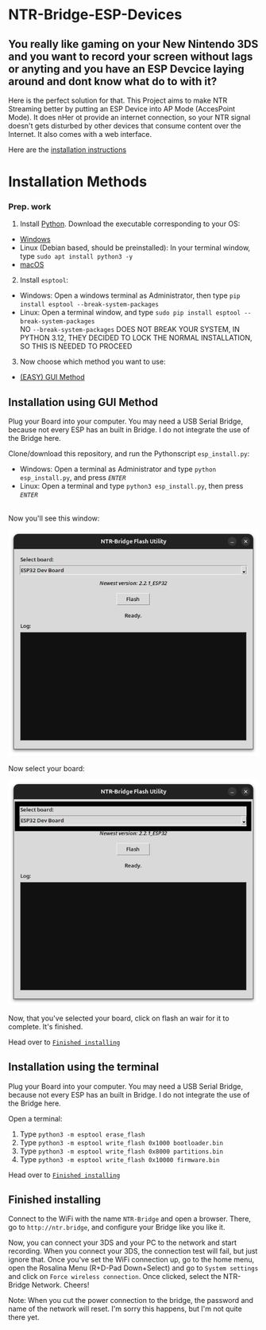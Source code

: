 # NTR-Bridge-ESP-Devices

## You really like gaming on your New Nintendo 3DS and you want to record your screen without lags or anyting and you have an ESP Devcice laying around and dont know what do to with it?
Here is the perfect solution for that.
This Project aims to make NTR Streaming better by putting an ESP Device into AP Mode (AccesPoint Mode). It does nHer ot provide an internet connection, so your NTR signal doesn't gets disturbed by other devices that consume content over the Internet. It also comes with a web interface.

Here are the [installation instructions](#installation-methods)




# Installation Methods

### Prep. work
1. Install [Python](https://python.org). Download the executable corresponding to your OS:
- [Windows](https://www.python.org/downloads/windows/)
- Linux (Debian based, should be preinstalled): In your terminal window, type `sudo apt install python3 -y`
- [macOS](https://www.python.org/downloads/macos/)

2. Install `esptool`:
- Windows: Open a windows terminal as Administrator, then type `pip install esptool --break-system-packages`
- Linux: Open a terminal window, and type `sudo pip install esptool --break-system-packages`
<br>NO `--break-system-packages` DOES NOT BREAK YOUR SYSTEM, IN PYTHON 3.12, THEY DECIDED TO LOCK THE NORMAL INSTALLATION, SO THIS IS NEEDED TO PROCEED

3. Now choose which method you want to use:
- [(EASY) GUI Method](#installation-using-gui-method)



## Installation using GUI Method

Plug your Board into your computer. You may need a USB Serial Bridge, because not every ESP has an built in Bridge. I do not integrate the use of the Bridge here.

Clone/download this repository, and run the Pythonscript `esp_install.py`:
- Windows: Open a terminal as Administrator and type `python esp_install.py`, and press *`ENTER`*
- Linux: Open a terminal and type `python3 esp_install.py`, then press *`ENTER`*
<br>
Now you'll see this window:

![image1](https://raw.githubusercontent.com/JoNoCraft-3/NTR-Bridge-ESP-Devices/main/images/mainwindowgui.png)

Now select your board:

![image2](https://raw.githubusercontent.com/JoNoCraft-3/NTR-Bridge-ESP-Devices/main/images/selectboardgui.png)

Now, that you've selected your board, click on flash an wair for it to complete. It's finished.

Head over to [`Finished installing`](#finished-installing)



## Installation using the terminal

Plug your Board into your computer. You may need a USB Serial Bridge, because not every ESP has an built in Bridge. I do not integrate the use of the Bridge here.

Open a terminal:
1. Type `python3 -m esptool erase_flash`
2. Type `python3 -m esptool write_flash 0x1000 bootloader.bin`
3. Type `python3 -m esptool write_flash 0x8000 partitions.bin`
4. Type `python3 -m esptool write_flash 0x10000 firmware.bin`

Head over to [`Finished installing`](#finished-installing)



## Finished installing

Connect to the WiFi with the name `NTR-Bridge` and open a browser. There, go to `http://ntr.bridge`, and configure your Bridge like you like it.

Now, you can connect your 3DS and your PC to the network and start recording. When you connect your 3DS, the connection test will fail, but just ignore that. Once you've set the WiFi connection up, go to the home menu, open the Rosalina Menu (R+D-Pad Down+Select) and go to `System settings` and click on `Force wireless connection`. Once clicked, select the NTR-Bridge Network. Cheers!

Note: When you cut the power connection to the bridge, the password and name of the network will reset. I'm sorry this happens, but I'm not quite there yet.
